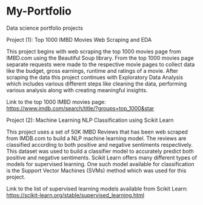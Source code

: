 # My-Portfolio
Data science portfolio projects

Project (1): Top 1000 IMBD Movies Web Scraping and EDA
 
 This project begins with web scraping the top 1000 movies page from IMBD.com using the Beautiful Soup library. From the top 1000 movies page separate requests were made to the respective movie pages to collect data like the budget, gross earnings, runtime and ratings of a movie. After scraping the data this project continues with Exploratory Data Analysis which includes various different steps like cleaning the data, performing various analysis along with creating meaningful insights.

Link to the top 1000 IMBD movies page: https://www.imdb.com/search/title/?groups=top_1000&star

Project (2): Machine Learning NLP Classification using Scikit Learn

This project uses a set of 50K IMBD Reviews that has been web scraped from IMDB.com to build a NLP machine learning model. The reviews are classified according to both positive and negative sentiments respectively. This dataset was used to build a  classifier model to accurately predict both positive and negative sentiments. Scikit Learn offers many different types of models for supervised learning. One such model available for classification is the Support Vector Machines (SVMs) method which was used for this project.

Link to the list of supervised learning models available from Scikit Learn: https://scikit-learn.org/stable/supervised_learning.html
